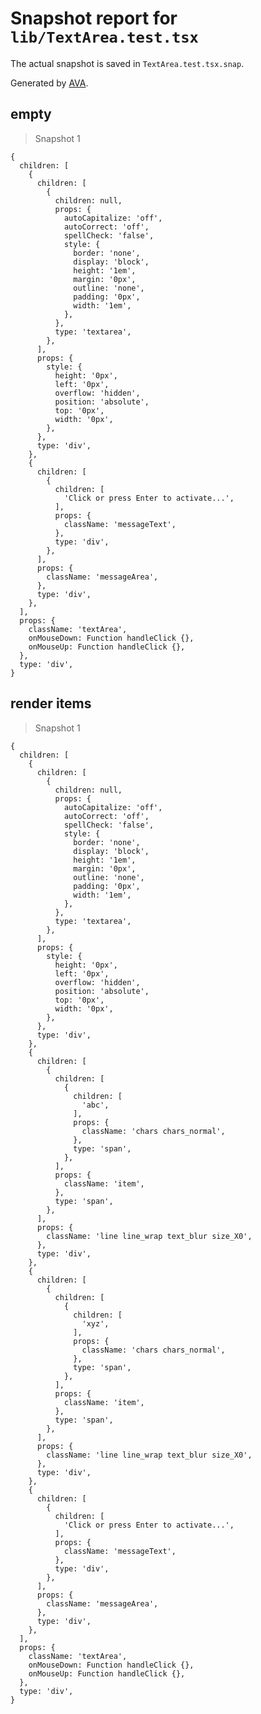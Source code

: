 # Snapshot report for `lib/TextArea.test.tsx`

The actual snapshot is saved in `TextArea.test.tsx.snap`.

Generated by [AVA](https://avajs.dev).

## empty

> Snapshot 1

    {
      children: [
        {
          children: [
            {
              children: null,
              props: {
                autoCapitalize: 'off',
                autoCorrect: 'off',
                spellCheck: 'false',
                style: {
                  border: 'none',
                  display: 'block',
                  height: '1em',
                  margin: '0px',
                  outline: 'none',
                  padding: '0px',
                  width: '1em',
                },
              },
              type: 'textarea',
            },
          ],
          props: {
            style: {
              height: '0px',
              left: '0px',
              overflow: 'hidden',
              position: 'absolute',
              top: '0px',
              width: '0px',
            },
          },
          type: 'div',
        },
        {
          children: [
            {
              children: [
                'Click or press Enter to activate...',
              ],
              props: {
                className: 'messageText',
              },
              type: 'div',
            },
          ],
          props: {
            className: 'messageArea',
          },
          type: 'div',
        },
      ],
      props: {
        className: 'textArea',
        onMouseDown: Function handleClick {},
        onMouseUp: Function handleClick {},
      },
      type: 'div',
    }

## render items

> Snapshot 1

    {
      children: [
        {
          children: [
            {
              children: null,
              props: {
                autoCapitalize: 'off',
                autoCorrect: 'off',
                spellCheck: 'false',
                style: {
                  border: 'none',
                  display: 'block',
                  height: '1em',
                  margin: '0px',
                  outline: 'none',
                  padding: '0px',
                  width: '1em',
                },
              },
              type: 'textarea',
            },
          ],
          props: {
            style: {
              height: '0px',
              left: '0px',
              overflow: 'hidden',
              position: 'absolute',
              top: '0px',
              width: '0px',
            },
          },
          type: 'div',
        },
        {
          children: [
            {
              children: [
                {
                  children: [
                    'abc',
                  ],
                  props: {
                    className: 'chars chars_normal',
                  },
                  type: 'span',
                },
              ],
              props: {
                className: 'item',
              },
              type: 'span',
            },
          ],
          props: {
            className: 'line line_wrap text_blur size_X0',
          },
          type: 'div',
        },
        {
          children: [
            {
              children: [
                {
                  children: [
                    'xyz',
                  ],
                  props: {
                    className: 'chars chars_normal',
                  },
                  type: 'span',
                },
              ],
              props: {
                className: 'item',
              },
              type: 'span',
            },
          ],
          props: {
            className: 'line line_wrap text_blur size_X0',
          },
          type: 'div',
        },
        {
          children: [
            {
              children: [
                'Click or press Enter to activate...',
              ],
              props: {
                className: 'messageText',
              },
              type: 'div',
            },
          ],
          props: {
            className: 'messageArea',
          },
          type: 'div',
        },
      ],
      props: {
        className: 'textArea',
        onMouseDown: Function handleClick {},
        onMouseUp: Function handleClick {},
      },
      type: 'div',
    }
